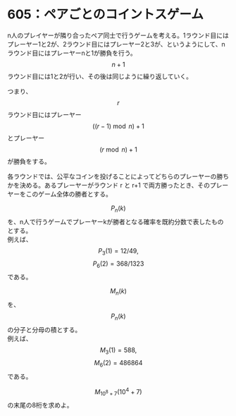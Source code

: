 # 605：ペアごとのコイントスゲーム

n人のプレイヤーが隣り合ったペア同士で行うゲームを考える。1ラウンド目にはプレーヤー1と2が、2ラウンド目にはプレーヤー2と3が、というようにして、nラウンド目にはプレーヤーnと1が勝負を行う。$$n+1$$ ラウンド目には1と2が行い、その後は同じように繰り返していく。

つまり、$$r$$ ラウンド目にはプレーヤー $$((r-1) \bmod n)+1$$ とプレーヤー $$(r \bmod n)+1$$ が勝負をする。

各ラウンドでは、公平なコインを投げることによってどちらのプレーヤーの勝ちかを決める。あるプレーヤーがラウンド r と r+1 で両方勝ったとき、そのプレーヤーをこのゲーム全体の勝者とする。

$$P_n(k)$$ を、n人で行うゲームでプレーヤーkが勝者となる確率を既約分数で表したものとする。\
例えば、$$P_3(1)=12/49,$$ $$P_6(2) = 368/1323$$ である。

$$M_n(k)$$ を、$$P_n(k)$$ の分子と分母の積とする。\
例えば、$$M_3(1) = 588,$$ $$M_6(2) = 486864$$ である。

$$M_{10^8+7}(10^4+7)$$ の末尾の8桁を求めよ。
